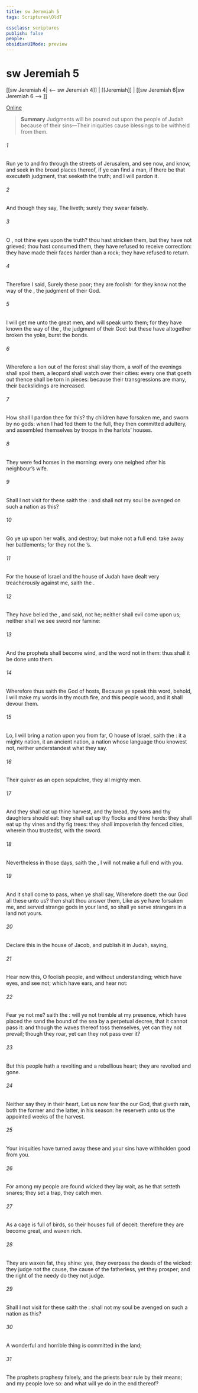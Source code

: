 ```yaml
---
title: sw Jeremiah 5
tags: Scriptures\OldT

cssclass: scriptures
publish: false
people:
obsidianUIMode: preview
---
```


# sw Jeremiah 5
[[sw Jeremiah 4| <-- sw Jeremiah 4]] | [[Jeremiah]] | [[sw Jeremiah 6|sw Jeremiah 6 --> ]]

[Online](https://churchofjesuschrist.org/study/scriptures/ot/jer/5?lang=eng)

> __Summary__
Judgments will be poured out upon the people of Judah because of their sins—Their iniquities cause blessings to be withheld from them.

###### 1 
Run ye to and fro through the streets of Jerusalem, and see now, and know, and seek in the broad places thereof, if ye can find a man, if there be  that executeth judgment, that seeketh the truth; and I will pardon it.

###### 2 
And though they say, The  liveth; surely they swear falsely.

###### 3 
O ,  not thine eyes upon the truth? thou hast stricken them, but they have not grieved; thou hast consumed them,  they have refused to receive correction: they have made their faces harder than a rock; they have refused to return.

###### 4 
Therefore I said, Surely these  poor; they are foolish: for they know not the way of the ,  the judgment of their God.

###### 5 
I will get me unto the great men, and will speak unto them; for they have known the way of the ,  the judgment of their God: but these have altogether broken the yoke,  burst the bonds.

###### 6 
Wherefore a lion out of the forest shall slay them,  a wolf of the evenings shall spoil them, a leopard shall watch over their cities: every one that goeth out thence shall be torn in pieces: because their transgressions are many,  their backslidings are increased.

###### 7 
How shall I pardon thee for this? thy children have forsaken me, and sworn by  no gods: when I had fed them to the full, they then committed adultery, and assembled themselves by troops in the harlots’ houses.

###### 8 
They were  fed horses in the morning: every one neighed after his neighbour’s wife.

###### 9 
Shall I not visit for these  saith the : and shall not my soul be avenged on such a nation as this?

###### 10 
Go ye up upon her walls, and destroy; but make not a full end: take away her battlements; for they  not the ’s.

###### 11 
For the house of Israel and the house of Judah have dealt very treacherously against me, saith the .

###### 12 
They have belied the , and said,  not he; neither shall evil come upon us; neither shall we see sword nor famine:

###### 13 
And the prophets shall become wind, and the word  not in them: thus shall it be done unto them.

###### 14 
Wherefore thus saith the  God of hosts, Because ye speak this word, behold, I will make my words in thy mouth fire, and this people wood, and it shall devour them.

###### 15 
Lo, I will bring a nation upon you from far, O house of Israel, saith the : it  a mighty nation, it  an ancient nation, a nation whose language thou knowest not, neither understandest what they say.

###### 16 
Their quiver  as an open sepulchre, they  all mighty men.

###### 17 
And they shall eat up thine harvest, and thy bread,  thy sons and thy daughters should eat: they shall eat up thy flocks and thine herds: they shall eat up thy vines and thy fig trees: they shall impoverish thy fenced cities, wherein thou trustedst, with the sword.

###### 18 
Nevertheless in those days, saith the , I will not make a full end with you.

###### 19 
And it shall come to pass, when ye shall say, Wherefore doeth the  our God all these  unto us? then shalt thou answer them, Like as ye have forsaken me, and served strange gods in your land, so shall ye serve strangers in a land  not yours.

###### 20 
Declare this in the house of Jacob, and publish it in Judah, saying,

###### 21 
Hear now this, O foolish people, and without understanding; which have eyes, and see not; which have ears, and hear not:

###### 22 
Fear ye not me? saith the : will ye not tremble at my presence, which have placed the sand  the bound of the sea by a perpetual decree, that it cannot pass it: and though the waves thereof toss themselves, yet can they not prevail; though they roar, yet can they not pass over it?

###### 23 
But this people hath a revolting and a rebellious heart; they are revolted and gone.

###### 24 
Neither say they in their heart, Let us now fear the  our God, that giveth rain, both the former and the latter, in his season: he reserveth unto us the appointed weeks of the harvest.

###### 25 
Your iniquities have turned away these  and your sins have withholden good  from you.

###### 26 
For among my people are found wicked  they lay wait, as he that setteth snares; they set a trap, they catch men.

###### 27 
As a cage is full of birds, so  their houses full of deceit: therefore they are become great, and waxen rich.

###### 28 
They are waxen fat, they shine: yea, they overpass the deeds of the wicked: they judge not the cause, the cause of the fatherless, yet they prosper; and the right of the needy do they not judge.

###### 29 
Shall I not visit for these  saith the : shall not my soul be avenged on such a nation as this?

###### 30 
A wonderful and horrible thing is committed in the land;

###### 31 
The prophets prophesy falsely, and the priests bear rule by their means; and my people love  so: and what will ye do in the end thereof?

